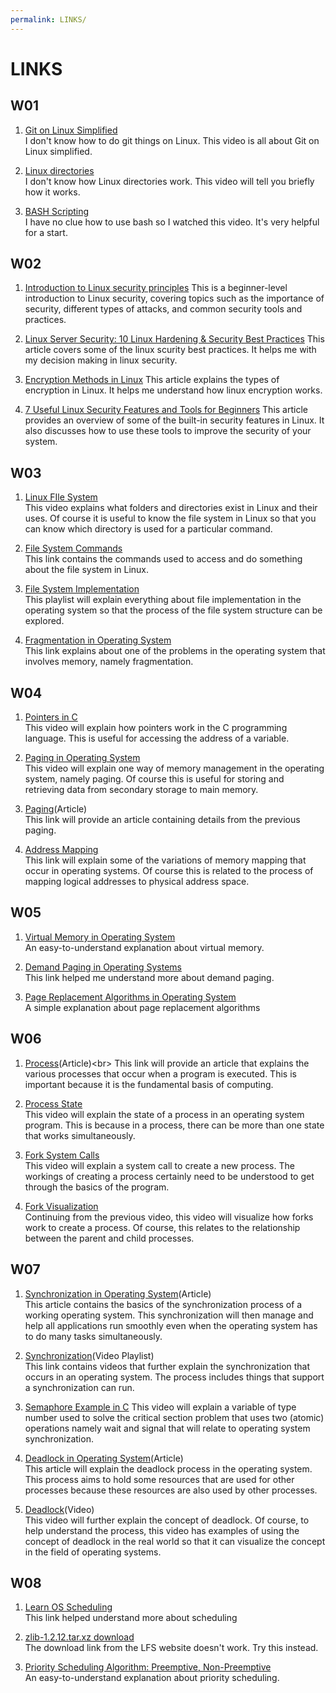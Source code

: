 ```yaml
---
permalink: LINKS/
---
```


# LINKS

## W01
1. [Git on Linux Simplified](https://youtu.be/gJv0PcfUXE8)<br>
I don't know how to do git things on Linux.
This video is all about Git on Linux simplified.

2. [Linux directories](https://youtu.be/42iQKuQodW4)<br>
I don't know how Linux directories work.
This video will tell you briefly how it works.

3. [BASH Scripting](https://youtu.be/7qd5sqazD7k)<br>
I have no clue how to use bash so I watched this video.
It's very helpful for a start.

## W02
1. [Introduction to Linux security principles](http://www.penguintutor.com/linux/introduction-linux-security)
This is a beginner-level introduction to Linux security, covering topics such as the importance of security, different types of attacks, and common security tools and practices.

2. [Linux Server Security: 10 Linux Hardening & Security Best Practices](https://securityboulevard.com/2020/08/linux-server-security-10-linux-hardening-security-best-practices/)
This article covers some of the linux scurity best practices. It helps me with my decision making in linux security.

3. [Encryption Methods in Linux](https://www.unixmen.com/encryption-methods-linux/)
This article explains the types of encryption in Linux. It helps me understand how linux encryption works.

4. [7 Useful Linux Security Features and Tools for Beginners](https://www.tecmint.com/linux-security-features-and-tools/)
This article provides an overview of some of the built-in security features in Linux. It also discusses how to use these tools to improve the security of your system.

## W03
1. [Linux FIle System](https://youtu.be/HbgzrKJvDRw)<br> 
This video explains what folders and directories exist in Linux and their uses. Of course it is useful to know the file system in Linux so that you can know which directory is used for a particular command.

2. [File System Commands](https://gist.github.com/khazeamo/f762f532bfbc17d5bf396e9d4c2a9586)<br>
This link contains the commands used to access and do something about the file system in Linux.

3. [File System Implementation](https://youtube.com/playlist?list=PLskQvPDUk0sKgGGReUz7nMwYkDTbevUC1)<br>
This playlist will explain everything about file implementation in the operating system so that the process of the file system structure can be explored.

4. [Fragmentation in Operating System](https://www.javatpoint.com/fragmentation-in-operating-system)<br>
This link explains about one of the problems in the operating system that involves memory, namely fragmentation.

## W04
1. [Pointers in C](https://youtu.be/mw1qsMieK5c)<br> 
This video will explain how pointers work in the C programming language. This is useful for accessing the address of a variable.

2. [Paging in Operating System](https://youtu.be/pJ6qrCB8pDw)<br>
This video will explain one way of memory management in the operating system, namely paging. Of course this is useful for storing and retrieving data from secondary storage to main memory.

3. [Paging](https://kuleuven-diepenbeek.github.io/osc-course/ch9-memory/paging/)(Article)<br>
This link will provide an article containing details from the previous paging.

4. [Address Mapping](https://schoettkr.github.io/knowledge-database/uni/os/06_lecture/)<br>
This link will explain some of the variations of memory mapping that occur in operating systems. Of course this is related to the process of mapping logical addresses to physical address space.

## W05

1. [Virtual Memory in Operating System](https://www.geeksforgeeks.org/virtual-memory-in-operating-system/)<br>
An easy-to-understand explanation about virtual memory.

2. [Demand Paging in Operating Systems](https://www.tutorialandexample.com/what-is-demand-paging)<br>
This link helped me understand more about demand paging.

3. [Page Replacement Algorithms in Operating System](https://www.geeksforgeeks.org/page-replacement-algorithms-in-operating-systems/)<br>
A simple explanation about page replacement algorithms

## W06

1. [Process](https://www.studytonight.com/operating-system/operating-system-processes#:~:text=The%20different%20Process%20States&text=READY%20%2D%20The%20process%20is%20waiting,The%20process%20has%20finished%20execution.)(Article)<br>
This link will provide an article that explains the various processes that occur when a program is executed. This is important because it is the fundamental basis of computing.

2. [Process State](https://youtu.be/jZ_6PXoaoxo)<br>
This video will explain the state of a process in an operating system program. This is because in a process, there can be more than one state that works simultaneously.

3. [Fork System Calls](https://youtu.be/IFEFVXvjiHY)<br>
This video will explain a system call to create a new process. The workings of creating a process certainly need to be understood to get through the basics of the program.

4. [Fork Visualization](https://youtu.be/QD9YKSg3wCc)<br>
Continuing from the previous video, this video will visualize how forks work to create a process. Of course, this relates to the relationship between the parent and child processes.

## W07

1. [Synchronization in Operating System](https://www.scaler.com/topics/operating-system/process-synchronization-in-os/)(Article)<br>
This article contains the basics of the synchronization process of a working operating system. This synchronization will then manage and help all applications run smoothly even when the operating system has to do many tasks simultaneously.

2. [Synchronization](https://youtube.com/playlist?list=PLBlnK6fEyqRjDf_dmCEXgl6XjVKDDj0M2)(Video Playlist)<br>
This link contains videos that further explain the synchronization that occurs in an operating system. The process includes things that support a synchronization can run.

3. [Semaphore Example in C](https://youtu.be/ukM_zzrIeXs) 
This video will explain a variable of type number used to solve the critical section problem that uses two (atomic) operations namely wait and signal that will relate to operating system synchronization.

3. [Deadlock in Operating System](https://www.scaler.com/topics/operating-system/deadlock-in-os/)(Article)<br>
This article will explain the deadlock process in the operating system. This process aims to hold some resources that are used for other processes because these resources are also used by other processes.

4. [Deadlock](https://youtu.be/onkWXaXAgbY)(Video)<br>
This video will further explain the concept of deadlock. Of course, to help understand the process, this video has examples of using the concept of deadlock in the real world so that it can visualize the concept in the field of operating systems.

## W08
1. [Learn OS Scheduling](https://www.cs.uic.edu/~jbell/CourseNotes/OperatingSystems/6_CPU_Scheduling.html)<br>
This link helped understand more about scheduling

2. [zlib-1.2.12.tar.xz	download](https://distfiles.macports.org/zlib/)<br>
The download link from the LFS website doesn't work. Try this instead.

3. [Priority Scheduling Algorithm: Preemptive, Non-Preemptive](https://www.guru99.com/priority-scheduling-program.html)<br>
An easy-to-understand explanation about priority scheduling.
